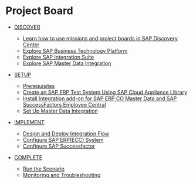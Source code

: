 # Project Board

<!-- disco-toc-start -->

- [DISCOVER](../documentation/discover/README.md)
    - [Learn how to use missions and project boards in SAP Discovery Center](./discover/how-to-use-missions/README.md)
    - [Explore SAP Business Technology Platform](./discover/sap-btp-basics/README.md)
    - [Explore SAP Integration Suite](./discover/sap-integration-suite/README.md)
    - [Explore SAP Master Data Integration](./discover/sap-mater-data-integration/README.md)

- [SETUP](../documentation/setup/README.md)
    - [Prerequisites](./setup/mission-prerequisites/README.md)
    - [Create an SAP ERP Test System Using SAP Cloud Appliance Library](./setup/cal-system/README.md)
    - [Install Integration add-on for SAP ERP CO Master Data and SAP SuccessFactors Employee Central](./setup/install-addon/README.md)
    - [Set Up Master Data Integration](./setup/mdi/README.md)

- [IMPLEMENT](../documentation/implement/README.md)
    - [Design and Deploy Integration Flow ](./implement/cpi/README.md)
    - [Configure SAP ERP(ECC) System](./implement/ecc/README.md)
    - [Configure SAP Successfactor](./implement/sf/README.md)

- [COMPLETE](../documentation/complete/README.md)
    - [Run the Scenario](./complete/test-e2e/README.md)
    - [Monitoring and Troubleshooting](./complete/monitor/README.md)

<!-- disco-toc-end -->
